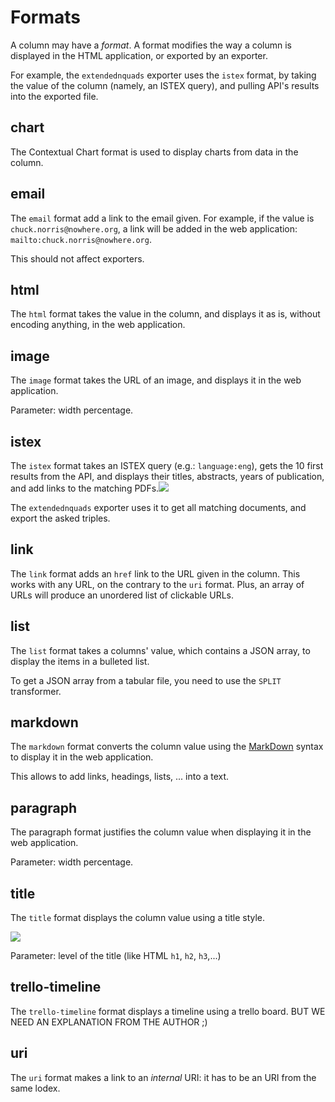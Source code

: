# Formats

A column may have a _format_. A format modifies the way a column is displayed in the HTML application, or exported by an exporter.

For example, the `extendednquads` exporter uses the `istex` format, by taking the value of the column \(namely, an ISTEX query\), and pulling API's results into the exported file.

## chart

The Contextual Chart format is used to display charts from data in the column.

## email

The `email` format add a link to the email given. For example, if the value is `chuck.norris@nowhere.org`, a link will be added in the web application: `mailto:chuck.norris@nowhere.org`.

This should not affect exporters.

## html

The `html` format takes the value in the column, and displays it as is, without encoding anything, in the web application.

## image

The `image` format takes the URL of an image, and displays it in the web application.

Parameter: width percentage.

## istex

The `istex` format takes an ISTEX query \(e.g.: `language:eng`\), gets the 10 first results from the API, and displays their titles, abstracts, years of publication, and add links to the matching PDFs.![](/assets/istex-format-2.png)

The `extendednquads` exporter uses it to get all matching documents, and export the asked triples.

## link

The `link` format adds an `href` link to the URL given in the column. This works with any URL, on the contrary to the `uri` format. Plus, an array of URLs will produce an unordered list of clickable URLs.

## list

The `list` format takes a columns' value, which contains a JSON array, to display the items in a bulleted list.

To get a JSON array from a tabular file, you need to use the `SPLIT` transformer.

## markdown

The `markdown` format converts the column value using the [MarkDown](http://daringfireball.net/projects/markdown/syntax) syntax to display it in the web application.

This allows to add links, headings, lists, ... into a text.

## paragraph

The paragraph format justifies the column value when displaying it in the web application.

Parameter: width percentage.

## title

The `title` format displays the column value using a title style.

![](/assets/title-format.png)

Parameter: level of the title \(like HTML `h1`, `h2`, `h3`,...\)

## trello-timeline

The `trello-timeline` format displays a timeline using a trello board. BUT WE NEED AN EXPLANATION FROM THE AUTHOR ;\)

## uri

The `uri` format makes a link to an _internal_ URI: it has to be an URI from the same lodex.

